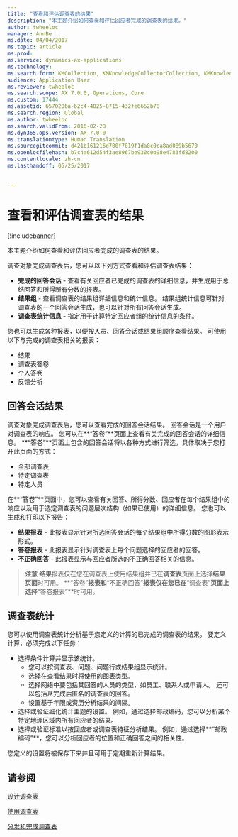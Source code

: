 ```yaml
---
title: "查看和评估调查表的结果"
description: "本主题介绍如何查看和评估回应者完成的调查表的结果。"
author: twheeloc
manager: AnnBe
ms.date: 04/04/2017
ms.topic: article
ms.prod: 
ms.service: dynamics-ax-applications
ms.technology: 
ms.search.form: KMCollection, KMKnowledgeCollectorCollection, KMKnowledgeCollectorUserResults
audience: Application User
ms.reviewer: twheeloc
ms.search.scope: AX 7.0.0, Operations, Core
ms.custom: 17444
ms.assetid: 6570206a-b2c4-4025-8715-432fe6652b78
ms.search.region: Global
ms.author: twheeloc
ms.search.validFrom: 2016-02-28
ms.dyn365.ops.version: AX 7.0.0
ms.translationtype: Human Translation
ms.sourcegitcommit: d421b161216d700f7819f1da8c0ca8ad089b5670
ms.openlocfilehash: b7c4a612d54f3ae8967be930c0b98e4783fd8200
ms.contentlocale: zh-cn
ms.lasthandoff: 05/25/2017


---
```


# <a name="view-and-evaluate-the-results-of-a-questionnaire"></a>查看和评估调查表的结果

[!include[banner](includes/banner.md)]


本主题介绍如何查看和评估回应者完成的调查表的结果。 

调查对象完成调查表后，您可以以下列方式查看和评估调查表结果：

-   **完成的回答会话** - 查看有关回应者已完成的调查表的详细信息，并生成用于总结回答和所得所有分数的报表。
-   **结果组** - 查看调查表的结果组详细信息和统计信息。 结果组统计信息可针对调查表的一个回答会话生成，也可以针对所有回答会话生成。
-   **调查表统计信息** - 指定用于计算特定回应者组的统计信息的条件。

您也可以生成各种报表，以便按人员、回答会话或结果组顺序查看结果。 可使用以下与完成的调查表相关的报表：

-   结果
-   调查表答卷
-   个人答卷
-   反馈分析

## <a name="answer-session-results"></a>回答会话结果
调查对象完成调查表后，您可以查看完成的回答会话结果。 回答会话是一个用户对调查表的响应。 您可以在**“答卷”**页面上查看有关完成的回答会话的详细信息。 **“答卷”**页面上包含的回答会话将以各种方式进行筛选，具体取决于您打开此页面的方式：

-   全部调查表
-   特定调查表
-   特定人员

在**“答卷”**页面中，您可以查看有关回答、所得分数、回应者在每个结果组中的响应以及用于选定调查表的问题层次结构（如果已使用）的详细信息。 您也可以生成和打印以下报告：

-   **结果报表** - 此报表显示针对所选回答会话的每个结果组中所得分数的图形表示形式。
-   **答卷报表** - 此报表显示针对调查表上每个问题选择的回应者的回答。
-   **不正确回答** - 此报表显示与回应者所选的不正确回答相关的信息。

> **注意**
>  **结果**报表仅在您在调查表上使用结果组并已在**调查表**页面上选择**结果页面**时可用。 **“答卷”**报表和**“不正确回答”**报表仅在您已在**“调查表”**页面上选择**“答卷报表”**时可用。

## <a name="questionnaire-statistics"></a>调查表统计
您可以使用调查表统计分析基于您定义的计算的已完成的调查表的结果。 要定义计算，必须完成以下任务：

-   选择条件计算并显示该统计。
    -   您可以按调查表、问题、问题行或结果组显示统计。
    -   选择在查看结果时将使用的图表类型。
    -   选择网络中要包括其回答的人员的类型，如员工、联系人或申请人。 还可以包括从完成后匿名的调查表的回答。
    -   设置基于年限或资历分析结果的间隔。
-   选择或验证细化统计主题的设置。 例如，通过选择邮政编码，您可以分析某个特定地理区域内所有回应者的结果。
-   选择或验证标准以按回应者或调查表特征分析结果。 例如，通过选择**“邮政编码”**，您可以分析回应者的位置和正确回答之间的相关性。

您定义的设置将被保存下来并且可用于定期重新计算结果。

<a name="see-also"></a>请参阅
--------

[设计调查表](design-questionnaires.md)

[使用调查表](questionnaires.md)

[分发和完成调查表](distribute-questionnaires.md)




